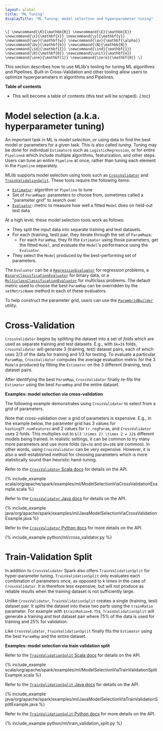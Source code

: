 ```yaml
---
layout: global
title: "ML Tuning"
displayTitle: "ML Tuning: model selection and hyperparameter tuning"
---
```


`\[
\newcommand{\R}{\mathbb{R}}
\newcommand{\E}{\mathbb{E}}
\newcommand{\x}{\mathbf{x}}
\newcommand{\y}{\mathbf{y}}
\newcommand{\wv}{\mathbf{w}}
\newcommand{\av}{\mathbf{\alpha}}
\newcommand{\bv}{\mathbf{b}}
\newcommand{\N}{\mathbb{N}}
\newcommand{\id}{\mathbf{I}}
\newcommand{\ind}{\mathbf{1}}
\newcommand{\0}{\mathbf{0}}
\newcommand{\unit}{\mathbf{e}}
\newcommand{\one}{\mathbf{1}}
\newcommand{\zero}{\mathbf{0}}
\]`

This section describes how to use MLlib's tooling for tuning ML algorithms and Pipelines.
Built-in Cross-Validation and other tooling allow users to optimize hyperparameters in algorithms and Pipelines.

**Table of contents**

* This will become a table of contents (this text will be scraped).
{:toc}

# Model selection (a.k.a. hyperparameter tuning)

An important task in ML is *model selection*, or using data to find the best model or parameters for a given task.  This is also called *tuning*.
Tuning may be done for individual `Estimator`s such as `LogisticRegression`, or for entire `Pipeline`s which include multiple algorithms, featurization, and other steps.  Users can tune an entire `Pipeline` at once, rather than tuning each element in the `Pipeline` separately.

MLlib supports model selection using tools such as [`CrossValidator`](api/scala/index.html#org.apache.spark.ml.tuning.CrossValidator) and [`TrainValidationSplit`](api/scala/index.html#org.apache.spark.ml.tuning.TrainValidationSplit).
These tools require the following items:

* [`Estimator`](api/scala/index.html#org.apache.spark.ml.Estimator): algorithm or `Pipeline` to tune
* Set of `ParamMap`s: parameters to choose from, sometimes called a "parameter grid" to search over
* [`Evaluator`](api/scala/index.html#org.apache.spark.ml.evaluation.Evaluator): metric to measure how well a fitted `Model` does on held-out test data

At a high level, these model selection tools work as follows:

* They split the input data into separate training and test datasets.
* For each (training, test) pair, they iterate through the set of `ParamMap`s:
  * For each `ParamMap`, they fit the `Estimator` using those parameters, get the fitted `Model`, and evaluate the `Model`'s performance using the `Evaluator`.
* They select the `Model` produced by the best-performing set of parameters.

The `Evaluator` can be a [`RegressionEvaluator`](api/scala/index.html#org.apache.spark.ml.evaluation.RegressionEvaluator)
for regression problems, a [`BinaryClassificationEvaluator`](api/scala/index.html#org.apache.spark.ml.evaluation.BinaryClassificationEvaluator)
for binary data, or a [`MulticlassClassificationEvaluator`](api/scala/index.html#org.apache.spark.ml.evaluation.MulticlassClassificationEvaluator)
for multiclass problems. The default metric used to choose the best `ParamMap` can be overridden by the `setMetricName`
method in each of these evaluators.

To help construct the parameter grid, users can use the [`ParamGridBuilder`](api/scala/index.html#org.apache.spark.ml.tuning.ParamGridBuilder) utility.

# Cross-Validation

`CrossValidator` begins by splitting the dataset into a set of *folds* which are used as separate training and test datasets. E.g., with `$k=3$` folds, `CrossValidator` will generate 3 (training, test) dataset pairs, each of which uses 2/3 of the data for training and 1/3 for testing.  To evaluate a particular `ParamMap`, `CrossValidator` computes the average evaluation metric for the 3 `Model`s produced by fitting the `Estimator` on the 3 different (training, test) dataset pairs.

After identifying the best `ParamMap`, `CrossValidator` finally re-fits the `Estimator` using the best `ParamMap` and the entire dataset.

**Examples: model selection via cross-validation**

The following example demonstrates using `CrossValidator` to select from a grid of parameters.

Note that cross-validation over a grid of parameters is expensive.
E.g., in the example below, the parameter grid has 3 values for `hashingTF.numFeatures` and 2 values for `lr.regParam`, and `CrossValidator` uses 2 folds.  This multiplies out to `$(3 \times 2) \times 2 = 12$` different models being trained.
In realistic settings, it can be common to try many more parameters and use more folds (`$k=3$` and `$k=10$` are common).
In other words, using `CrossValidator` can be very expensive.
However, it is also a well-established method for choosing parameters which is more statistically sound than heuristic hand-tuning.

<div class="codetabs">

<div data-lang="scala" markdown="1">

Refer to the [`CrossValidator` Scala docs](api/scala/index.html#org.apache.spark.ml.tuning.CrossValidator) for details on the API.

{% include_example scala/org/apache/spark/examples/ml/ModelSelectionViaCrossValidationExample.scala %}
</div>

<div data-lang="java" markdown="1">

Refer to the [`CrossValidator` Java docs](api/java/org/apache/spark/ml/tuning/CrossValidator.html) for details on the API.

{% include_example java/org/apache/spark/examples/ml/JavaModelSelectionViaCrossValidationExample.java %}
</div>

<div data-lang="python" markdown="1">

Refer to the [`CrossValidator` Python docs](api/python/pyspark.ml.html#pyspark.ml.tuning.CrossValidator) for more details on the API.

{% include_example python/ml/cross_validator.py %}
</div>

</div>

# Train-Validation Split

In addition to  `CrossValidator` Spark also offers `TrainValidationSplit` for hyper-parameter tuning.
`TrainValidationSplit` only evaluates each combination of parameters once, as opposed to k times in
 the case of `CrossValidator`. It is therefore less expensive,
 but will not produce as reliable results when the training dataset is not sufficiently large.

Unlike `CrossValidator`, `TrainValidationSplit` creates a single (training, test) dataset pair.
It splits the dataset into these two parts using the `trainRatio` parameter. For example with `$trainRatio=0.75$`,
`TrainValidationSplit` will generate a training and test dataset pair where 75% of the data is used for training and 25% for validation.

Like `CrossValidator`, `TrainValidationSplit` finally fits the `Estimator` using the best `ParamMap` and the entire dataset.

**Examples: model selection via train validation split**

<div class="codetabs">

<div data-lang="scala" markdown="1">

Refer to the [`TrainValidationSplit` Scala docs](api/scala/index.html#org.apache.spark.ml.tuning.TrainValidationSplit) for details on the API.

{% include_example scala/org/apache/spark/examples/ml/ModelSelectionViaTrainValidationSplitExample.scala %}
</div>

<div data-lang="java" markdown="1">

Refer to the [`TrainValidationSplit` Java docs](api/java/org/apache/spark/ml/tuning/TrainValidationSplit.html) for details on the API.

{% include_example java/org/apache/spark/examples/ml/JavaModelSelectionViaTrainValidationSplitExample.java %}
</div>

<div data-lang="python" markdown="1">

Refer to the [`TrainValidationSplit` Python docs](api/python/pyspark.ml.html#pyspark.ml.tuning.TrainValidationSplit) for more details on the API.

{% include_example python/ml/train_validation_split.py %}
</div>

</div>
